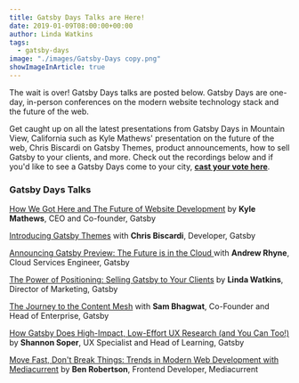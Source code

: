 ```yaml
---
title: Gatsby Days Talks are Here!
date: 2019-01-09T08:00:00+00:00
author: Linda Watkins
tags:
  - gatsby-days
image: "./images/Gatsby-Days copy.png"
showImageInArticle: true
---
```


The wait is over! Gatsby Days talks are posted below. Gatsby Days are one-day, in-person conferences on the modern website technology stack and the future of the web.

Get caught up on all the latest presentations from Gatsby Days in Mountain View, California such as Kyle Mathews' presentation on the future of the web, Chris Biscardi on Gatsby Themes, product announcements, how to sell Gatsby to your clients, and more. Check out the recordings below and if you'd like to see a Gatsby Days come to your city, [**cast your vote here**](https://www.gatsbyjs.com/gatsby-days-signup).

### Gatsby Days Talks

[How We Got Here and The Future of Website Development](https://www.gatsbyjs.com/gatsby-days-keynote-kyle) by **Kyle Mathews**, CEO and Co-founder, Gatsby

[Introducing Gatsby Themes](https://www.gatsbyjs.com/gatsby-days-themes-chris) with **Chris Biscardi**, Developer, Gatsby

[Announcing Gatsby Preview: The Future is in the Cloud ](https://www.gatsbyjs.com/gatsby-days-preview-andrew) with **Andrew Rhyne**, Cloud Services Engineer, Gatsby

[The Power of Positioning: Selling Gatsby to Your Clients](https://www.gatsbyjs.com/gatsby-days-positioning-linda) by **Linda Watkins**, Director of Marketing, Gatsby

[The Journey to the Content Mesh](https://www.gatsbyjs.com/gatsby-days-content-mesh-sam) with **Sam Bhagwat**, Co-Founder and Head of Enterprise, Gatsby

[How Gatsby Does High-Impact, Low-Effort UX Research (and You Can Too!)](https://www.gatsbyjs.com/gatsby-days-UXresearch-shannon) by **Shannon Soper**, UX Specialist and Head of Learning, Gatsby

[Move Fast, Don't Break Things: Trends in Modern Web Development with Mediacurrent](https://www.gatsbyjs.com/gatsby-days-mediacurrent-ben) by **Ben Robertson**, Frontend Developer, Mediacurrent
